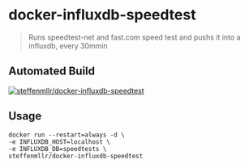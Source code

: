 # docker-influxdb-speedtest
> Runs speedtest-net and fast.com speed test and pushs it into a influxdb, every 30mmin

## Automated Build

[![steffenmllr/docker-influxdb-speedtest](http://dockeri.co/image/steffenmllr/docker-influxdb-speedtest)](https://registry.hub.docker.com/u/steffenmllr/docker-influxdb-speedtest/)


## Usage

```
docker run --restart=always -d \
-e INFLUXDB_HOST=localhost \
-e INFLUXDB_DB=speedtests \
steffenmllr/docker-influxdb-speedtest
```
